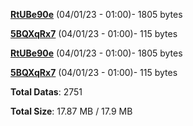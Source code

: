 [**RtUBe90e**](/data/RtUBe90e.txt) (04/01/23 - 01:00)- 1805 bytes

[**5BQXqRx7**](/data/5BQXqRx7.txt) (04/01/23 - 01:00)- 115 bytes

[**RtUBe90e**](/data/RtUBe90e.txt) (04/01/23 - 01:00)- 1805 bytes

[**5BQXqRx7**](/data/5BQXqRx7.txt) (04/01/23 - 01:00)- 115 bytes

**Total Datas**: 2751

**Total Size**: 17.87 MB / 17.9 MB